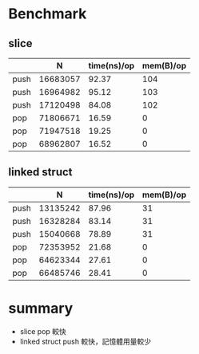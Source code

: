 # Benchmark

## slice

|      | N        | time(ns)/op | mem(B)/op |
| ---- | -------- | ----------- | --------- |
| push | 16683057 | 92.37       | 104       |
| push | 16964982 | 95.12       | 103       |
| push | 17120498 | 84.08       | 102       |
| pop  | 71806671 | 16.59       | 0         |
| pop  | 71947518 | 19.25       | 0         |
| pop  | 68962807 | 16.52       | 0         |

## linked struct

|      | N        | time(ns)/op | mem(B)/op |
| ---- | -------- | ----------- | --------- |
| push | 13135242 | 87.96       | 31        |
| push | 16328284 | 83.14       | 31        |
| push | 15040668 | 78.89       | 31        |
| pop  | 72353952 | 21.68       | 0         |
| pop  | 64623344 | 27.61       | 0         |
| pop  | 66485746 | 28.41       | 0         |

# summary

- slice pop 較快
- linked struct push 較快，記憶體用量較少
